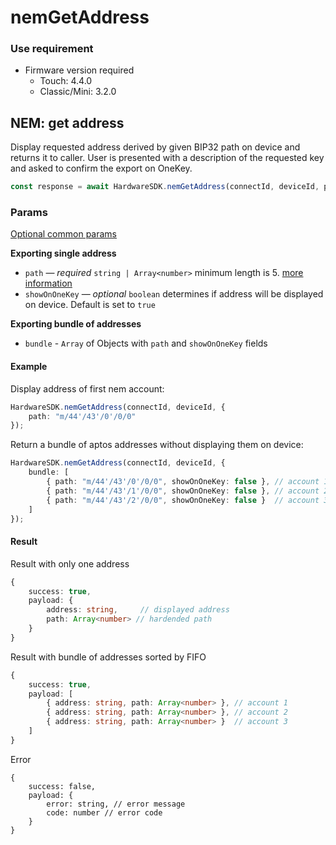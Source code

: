 # nemGetAddress

### Use requirement

* Firmware version required
  * Touch: 4.4.0
  * Classic/Mini: 3.2.0

## NEM: get address

Display requested address derived by given BIP32 path on device and returns it to caller. User is presented with a description of the requested key and asked to confirm the export on OneKey.

```typescript
const response = await HardwareSDK.nemGetAddress(connectId, deviceId, params)
```

### Params

[Optional common params](../common-params.md)

**Exporting single address**

* `path` — _required_ `string | Array<number>`  minimum length is 5. [more information](../path.md)
* `showOnOneKey` — _optional_ `boolean` determines if address will be displayed on device. Default is set to `true`

**Exporting bundle of addresses**

* `bundle` - `Array` of Objects with `path` and `showOnOneKey` fields

#### Example

Display address of first nem account:

```typescript
HardwareSDK.nemGetAddress(connectId, deviceId, {
    path: "m/44'/43'/0'/0/0"
});
```

Return a bundle of aptos addresses without displaying them on device:

```typescript
HardwareSDK.nemGetAddress(connectId, deviceId, {
    bundle: [
        { path: "m/44'/43'/0'/0/0", showOnOneKey: false }, // account 1
        { path: "m/44'/43'/1'/0/0", showOnOneKey: false }, // account 2
        { path: "m/44'/43'/2'/0/0", showOnOneKey: false }  // account 3
    ]
});
```

#### Result

Result with only one address

```typescript
{
    success: true,
    payload: {
        address: string,     // displayed address
        path: Array<number> // hardended path
    }
}
```

Result with bundle of addresses sorted by FIFO

```typescript
{
    success: true,
    payload: [
        { address: string, path: Array<number> }, // account 1
        { address: string, path: Array<number> }, // account 2
        { address: string, path: Array<number> }  // account 3
    ]
}
```

Error

```
{
    success: false,
    payload: {
        error: string, // error message
        code: number // error code
    }
}
```
